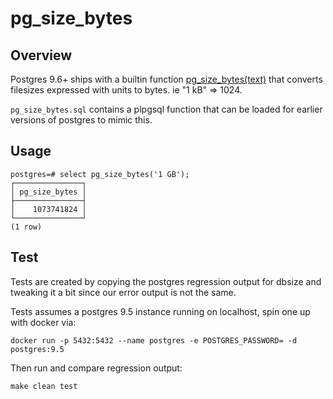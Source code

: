 # pg_size_bytes

## Overview

Postgres 9.6+ ships with a builtin function [pg_size_bytes(text)](https://www.postgresql.org/docs/9.6/static/functions-admin.html) that converts filesizes expressed with units to bytes. ie "1 kB" => 1024.

`pg_size_bytes.sql` contains a plpgsql function that can be loaded for earlier versions of postgres to mimic this.

## Usage

```
postgres=# select pg_size_bytes('1 GB');
┌───────────────┐
│ pg_size_bytes │
├───────────────┤
│    1073741824 │
└───────────────┘
(1 row)
```

## Test

Tests are created by copying the postgres regression output for dbsize and tweaking it a bit since our error output is not the same.

Tests assumes a postgres 9.5 instance running on localhost, spin one up with docker via:

```
docker run -p 5432:5432 --name postgres -e POSTGRES_PASSWORD= -d postgres:9.5
```

Then run and compare regression output:

```
make clean test
```
